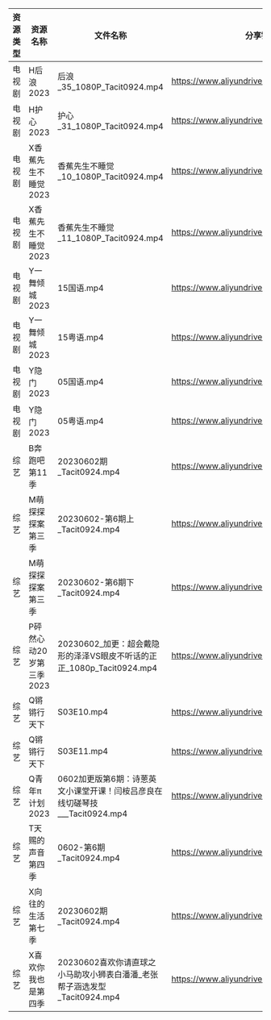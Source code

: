 | 资源类型 | 资源名称            | 文件名称                                               | 分享链接                                      | 更新时间       |
| ---- | --------------- | -------------------------------------------------- | ----------------------------------------- | ---------- |
| 电视剧  | H后浪2023         | 后浪_35_1080P_Tacit0924.mp4                          | https://www.aliyundrive.com/s/Ez3GKYEjsy9 | 2023-06-03 |
| 电视剧  | H护心2023         | 护心_31_1080P_Tacit0924.mp4                          | https://www.aliyundrive.com/s/9HkxgS4UCNB | 2023-06-03 |
| 电视剧  | X香蕉先生不睡觉2023    | 香蕉先生不睡觉_10_1080P_Tacit0924.mp4                     | https://www.aliyundrive.com/s/sDMpNaeEsz3 | 2023-06-03 |
| 电视剧  | X香蕉先生不睡觉2023    | 香蕉先生不睡觉_11_1080P_Tacit0924.mp4                     | https://www.aliyundrive.com/s/sDMpNaeEsz3 | 2023-06-03 |
| 电视剧  | Y一舞倾城2023       | 15国语.mp4                                           | https://www.aliyundrive.com/s/rJHcZFVa1Tf | 2023-06-03 |
| 电视剧  | Y一舞倾城2023       | 15粤语.mp4                                           | https://www.aliyundrive.com/s/rJHcZFVa1Tf | 2023-06-03 |
| 电视剧  | Y隐门2023         | 05国语.mp4                                           | https://www.aliyundrive.com/s/3hQ1KUe4HeE | 2023-06-03 |
| 电视剧  | Y隐门2023         | 05粤语.mp4                                           | https://www.aliyundrive.com/s/3hQ1KUe4HeE | 2023-06-03 |
| 综艺   | B奔跑吧第11季        | 20230602期_Tacit0924.mp4                            | https://www.aliyundrive.com/s/T8hYCsGLYpy | 2023-06-03 |
| 综艺   | M萌探探探案第三季       | 20230602-第6期上_Tacit0924.mp4                        | https://www.aliyundrive.com/s/S7KWk25DgnD | 2023-06-03 |
| 综艺   | M萌探探探案第三季       | 20230602-第6期下_Tacit0924.mp4                        | https://www.aliyundrive.com/s/S7KWk25DgnD | 2023-06-03 |
| 综艺   | P砰然心动20岁第三季2023 | 20230602_加更：超会戴隐形的泽泽VS眼皮不听话的正正_1080p_Tacit0924.mp4 | https://www.aliyundrive.com/s/vX9oHZyPy6Y | 2023-06-03 |
| 综艺   | Q锵锵行天下          | S03E10.mp4                                         | https://www.aliyundrive.com/s/cnY7LCVPPmz | 2023-06-03 |
| 综艺   | Q锵锵行天下          | S03E11.mp4                                         | https://www.aliyundrive.com/s/cnY7LCVPPmz | 2023-06-03 |
| 综艺   | Q青年π计划2023      | 0602加更版第6期：诗蒽英文小课堂开课！闫桉吕彦良在线切磋琴技___Tacit0924.mp4   | https://www.aliyundrive.com/s/PReFQ8C6eAn | 2023-06-03 |
| 综艺   | T天赐的声音第四季       | 0602-第6期_Tacit0924.mp4                             | https://www.aliyundrive.com/s/gvD56pLsuyk | 2023-06-03 |
| 综艺   | X向往的生活第七季       | 20230602期_Tacit0924.mp4                            | https://www.aliyundrive.com/s/82ytPLytcAd | 2023-06-03 |
| 综艺   | X喜欢你我也是第四季      | 20230602喜欢你请直球之小马助攻小狮表白潘潘_老张帮子涵选发型_Tacit0924.mp4   | https://www.aliyundrive.com/s/rA7sxekEMmS | 2023-06-03 |
